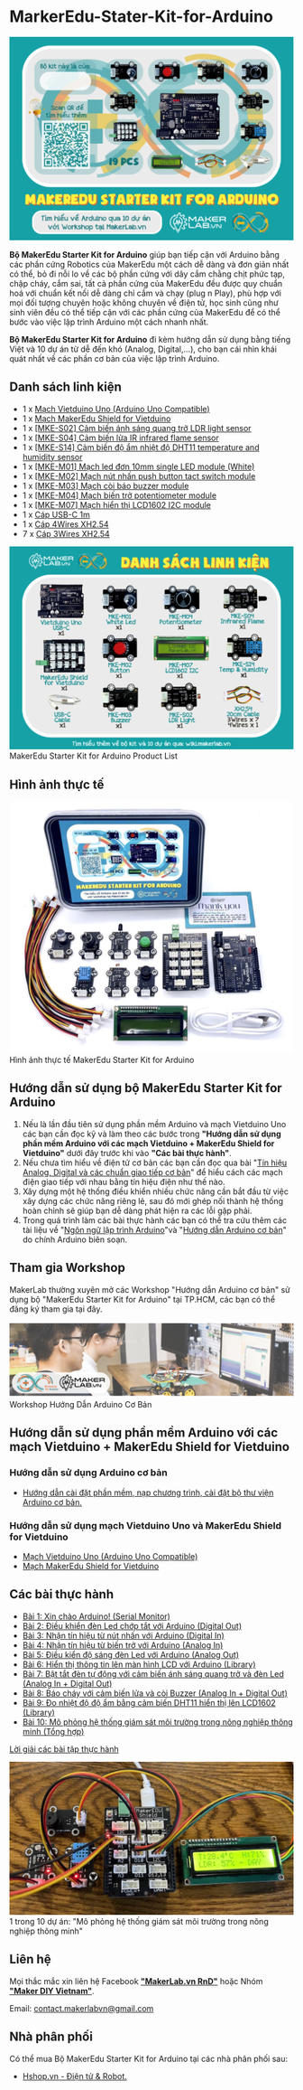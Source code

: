 # MarkerEdu-Stater-Kit-for-Arduino

![](/image/mke_arduino_stk1.png)

**Bộ MakerEdu Starter Kit for Arduino** giúp bạn tiếp cận với Arduino bằng các phần cứng Robotics của MakerEdu một cách dễ dàng và đơn giản nhất có thể, bỏ đi nỗi lo về các bộ phần cứng với dây cắm chằng chịt phức tạp, chập cháy, cắm sai, tất cả phần cứng của MakerEdu đều được quy chuẩn hoá với chuẩn kết nối dễ dàng chỉ cắm và chạy (plug n Play), phù hợp với mọi đối tượng chuyên hoặc không chuyên về điện tử, học sinh cũng như sinh viên đều có thể tiếp cận với các phần cứng của MakerEdu để có thể bước vào việc lập trình Arduino một cách nhanh nhất.

**Bộ MakerEdu Starter Kit for Arduino** đi kèm hướng dẫn sử dụng bằng tiếng Việt và 10 dự án từ dễ đến khó (Analog, Digital,...), cho bạn cái nhìn khái quát nhất về các phần cơ bản của việc lập trình Arduino.

## Danh sách linh kiện

- 1 x [Mạch Vietduino Uno (Arduino Uno Compatible)](https://www.makerlab.vn/vuno)
- 1 x [Mạch MakerEdu Shield for Vietduino](https://www.makerlab.vn/vietduinosd)
- 1 x [[MKE-S02] Cảm biến ánh sáng quang trở LDR light sensor](https://www.makerlab.vn/mkes02)
- 1 x [[MKE-S04] Cảm biến lửa IR infrared flame sensor](https://www.makerlab.vn/mkes04)
- 1 x [[MKE-S14] Cảm biến độ ẩm nhiệt độ DHT11 temperature and humidity sensor](https://www.makerlab.vn/mkes14)
- 1 x [[MKE-M01] Mạch led đơn 10mm single LED module (White)](https://www.makerlab.vn/mkem01)
- 1 x [[MKE-M02] Mạch nút nhấn push button tact switch module](https://www.makerlab.vn/mkem02)
- 1 x [[MKE-M03] Mạch còi báo buzzer module](https://www.makerlab.vn/mkem03)
- 1 x [[MKE-M04] Mạch biến trở potentiometer module](https://www.makerlab.vn/mkem04)
- 1 x [[MKE-M07] Mạch hiển thị LCD1602 I2C module](https://www.makerlab.vn/mkem07)
- 1 x [Cáp USB-C 1m](https://hshop.vn/cap-usb-type-c)
- 1 x [Cáp 4Wires XH2.54](https://hshop.vn/cap-ket-noi-makeredu-xh2-54-4wires-20cm-cable)
- 7 x [Cáp 3Wires XH2.54](https://hshop.vn/cap-ket-noi-makeredu-xh2-54-3wires-20cm-cable)

![](/image/mke_arduino_stk2.png)
MakerEdu Starter Kit for Arduino Product List

## Hình ảnh thực tế

![](/image/mke_arduino_stk3.jpg)
Hình ảnh thực tế MakerEdu Starter Kit for Arduino

## Hướng dẫn sử dụng bộ MakerEdu Starter Kit for Arduino

1. Nếu là lần đầu tiên sử dụng phần mềm Arduino và mạch Vietduino Uno các bạn cần đọc kỹ và làm theo các bước trong **"Hướng dẫn sử dụng phần mềm Arduino với các mạch Vietduino + MakerEdu Shield for Vietduino"** dưới đây trước khi vào **"Các bài thực hành"**.
1. Nếu chưa tìm hiểu về điện tử cơ bản các bạn cần đọc qua bài "[Tín hiệu Analog, Digital và các chuẩn giao tiếp cơ bản](/ex/less02/A_D_signal_and_interface/README.md)" để hiểu cách các mạch điện giao tiếp với nhau bằng tín hiệu điện như thế nào.
1. Xây dựng một hệ thống điều khiển nhiều chức năng cần bắt đầu từ việc xây dựng các chức năng riêng lẻ, sau đó mới ghép nối thành hệ thống hoàn chỉnh sẽ giúp bạn dễ dàng phát hiện ra các lỗi gặp phải.
1. Trong quá trình làm các bài thực hành các bạn có thể tra cứu thêm các tài liệu về "[Ngôn ngữ lập trình Arduino](https://www.arduino.cc/reference/en/)"và "[Hướng dẫn Arduino cơ bản](https://docs.arduino.cc/learn/starting-guide/getting-started-arduino#conditionals)" do chính Arduino biên soạn.

## Tham gia Workshop

MakerLab thường xuyên mở các Workshop "Hướng dẫn Arduino cơ bản" sử dụng bộ "MakerEdu Starter Kit for Arduino" tại TP.HCM, các bạn có thể đăng ký tham gia tại đây.

![](/image/mke_arduino_stk4.png)
Workshop Hướng Dẫn Arduino Cơ Bản

## Hướng dẫn sử dụng phần mềm Arduino với các mạch Vietduino + MakerEdu Shield for Vietduino

### Hướng dẫn sử dụng Arduino cơ bản

- [Hướng dẫn cài đặt phần mềm, nạp chương trình, cài đặt bộ thư viện Arduino cơ bản.](https://github.com/makerlabvn/Arduino-Vietduino)

### Hướng dẫn sử dụng mạch Vietduino Uno và MakerEdu Shield for Vietduino

- [Mạch Vietduino Uno (Arduino Uno Compatible)](https://makerlab.vn/vuno)
- [Mạch MakerEdu Shield for Vietduino](https://makerlab.vn/vietduinosd)

## Các bài thực hành

- [Bài 1: Xin chào Arduino! (Serial Monitor)](/ex/less01/README.md)
- [Bài 2: Điều khiển đèn Led chớp tắt với Arduino (Digital Out)](/ex/less02/README.md)
- [Bài 3: Nhận tín hiệu từ nút nhấn với Arduino (Digital In)](/ex/less03/README.md)
- [Bài 4: Nhận tín hiệu từ biến trở với Arduino (Analog In)](/ex/less04/README.md)
- [Bài 5: Điều kiển độ sáng đèn Led với Arduino (Analog Out)](/ex/less05/README.md)
- [Bài 6: Hiển thị thông tin lên màn hình LCD với Arduino (Library)](/ex/less06/README.md)
- [Bài 7: Bật tắt đèn tự động với cảm biến ánh sáng quang trở và đèn Led (Analog In + Digital Out)](/ex/less07/README.md)
- [Bài 8: Báo cháy với cảm biến lửa và còi Buzzer (Analog In + Digital Out)](/ex/less08/README.md)
- [Bài 9: Đo nhiệt độ độ ẩm bằng cảm biến DHT11 hiển thị lên LCD1602 (Library)](/ex/less09/README.md)
- [Bài 10: Mô phỏng hệ thống giám sát môi trường trong nông nghiệp thông minh (Tổng hợp)](/ex/less10/README.md)

 [Lời giải các bài tập thực hành](/solution/README.md)

![](/image/mke_arduino_stk5.jpg)
1 trong 10 dự án: "Mô phỏng hệ thống giám sát môi trường trong nông nghiệp thông minh"

## Liên hệ

Mọi thắc mắc xin liên hệ Facebook [**"MakerLab.vn RnD"**](https://www.facebook.com/makerlabvn) hoặc Nhóm [**"Maker DIY Vietnam"**](https://www.facebook.com/groups/makervn/).

Email: <contact.makerlabvn@gmail.com>

## Nhà phân phối

Có thể mua Bộ MakerEdu Starter Kit for Arduino tại các nhà phân phối sau:

- [Hshop.vn - Điện tử & Robot.](https://hshop.vn)
